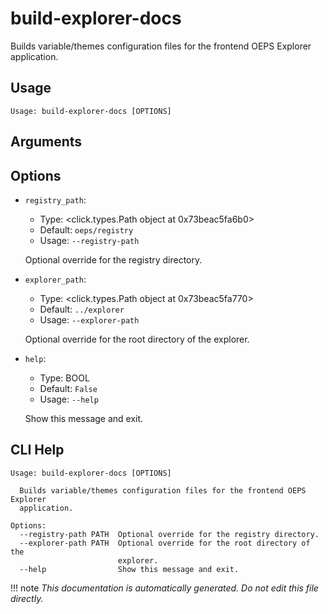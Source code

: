 
# build-explorer-docs

Builds variable/themes configuration files for the frontend OEPS Explorer application.

## Usage

```
Usage: build-explorer-docs [OPTIONS]
```

## Arguments


## Options

* `registry_path`:
    * Type: <click.types.Path object at 0x73beac5fa6b0>
    * Default: `oeps/registry`
    * Usage: `--registry-path`

    Optional override for the registry directory.



* `explorer_path`:
    * Type: <click.types.Path object at 0x73beac5fa770>
    * Default: `../explorer`
    * Usage: `--explorer-path`

    Optional override for the root directory of the explorer.



* `help`:
    * Type: BOOL
    * Default: `False`
    * Usage: `--help`

    Show this message and exit.



## CLI Help

```
Usage: build-explorer-docs [OPTIONS]

  Builds variable/themes configuration files for the frontend OEPS Explorer
  application.

Options:
  --registry-path PATH  Optional override for the registry directory.
  --explorer-path PATH  Optional override for the root directory of the
                        explorer.
  --help                Show this message and exit.
```

!!! note
    _This documentation is automatically generated. Do not edit this file directly._
